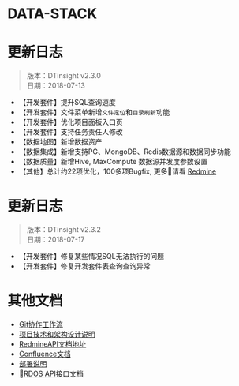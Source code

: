# DATA-STACK 

# 更新日志
 > 版本：DTinsight v2.3.0 <br>
 > 日期：2018-07-13

- 【开发套件】提升SQL查询速度
- 【开发套件】文件菜单新增`文件定位`和`目录刷新`功能
- 【开发套件】优化项目面板入口页
- 【开发套件】支持任务责任人修改
- 【数据地图】新增数据资产
- 【数据集成】新增支持PG、MongoDB、Redis数据源和数据同步功能
- 【数据质量】新增Hive, MaxCompute 数据源并发度参数设置
- 【其他】总计约22项优化，100多项Bugfix, 更多请看 [Redmine](http://redmine.prod.dtstack.cn/projects/dtinsihgt-v2-3-0/issues)

# 更新日志
 > 版本：DTinsight v2.3.2 <br>
 > 日期：2018-07-17

- 【开发套件】修复某些情况SQL无法执行的问题
- 【开发套件】修复开发套件表查询查询异常


# 其他文档
- [Git协作工作流](http://git.dtstack.cn/ziv/data-stack-web/wikis/gitflow)
- [项目技术和架构设计说明
](http://git.dtstack.cn/ziv/data-stack-web/wikis/Development)
- [RedmineAPI文档地址](http://redmine.prod.dtstack.cn/projects/rdos)
- [Confluence文档](http://confluence.dev.dtstack.cn/display/RDOS/RD-OS)
- [部署说明](http://git.dtstack.cn/ziv/data-stack-web/wikis/deploy)
- [RDOS API接口文档](http://git.dtstack.cn/dtstack/rdos-docs)


